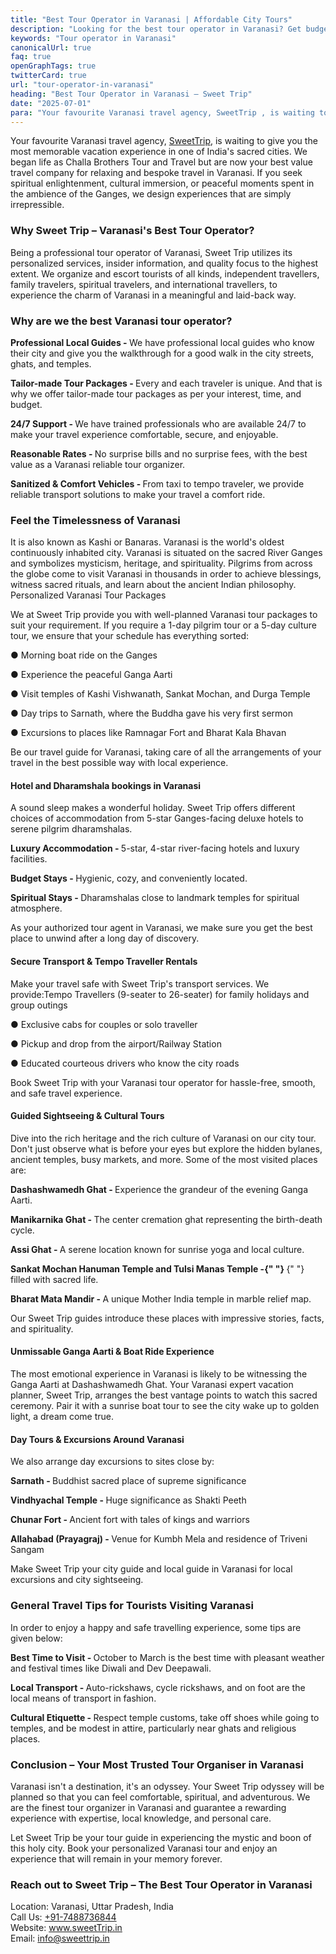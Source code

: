 ```yaml
---
title: "Best Tour Operator in Varanasi | Affordable City Tours"
description: "Looking for the best tour operator in Varanasi? Get budget-friendly, hassle-free tours with local insights and 24/7 support. Reserve your spot now!"
keywords: "Tour operator in Varanasi"
canonicalUrl: true
faq: true
openGraphTags: true
twitterCard: true
url: "tour-operator-in-varanasi"
heading: "Best Tour Operator in Varanasi – Sweet Trip"
date: "2025-07-01"
para: "Your favourite Varanasi travel agency, SweetTrip , is waiting to give you the most memorable vacation experience in one of India's sacred cities. We began life as Challa Brothers Tour and Travel but are now your best value travel company for relaxing and bespoke travel in Varanasi."
---
```


<p>Your favourite Varanasi travel agency, <a href="https://sweettrip.in">SweetTrip</a>, is waiting to give
you the most memorable vacation experience in one of India's
sacred cities. We began life as Challa Brothers Tour and Travel
but are now your best value travel company for relaxing and
bespoke travel in Varanasi. If you seek spiritual enlightenment,
cultural immersion, or peaceful moments spent in the ambience of
the Ganges, we design experiences that are simply irrepressible.
</p>
<h3 className="mt-5 font-bold">
Why Sweet Trip – Varanasi's Best Tour Operator?
</h3>
<p>
                Being a professional tour operator of Varanasi, Sweet Trip
                utilizes its personalized services, insider information, and
                quality focus to the highest extent. We organize and escort
                tourists of all kinds, independent travellers, family travelers,
                spiritual travelers, and international travellers, to experience
                the charm of Varanasi in a meaningful and laid-back way.
              </p>
              <h3 className="mt-5 font-bold">
                Why are we the best Varanasi tour operator?
              </h3>
              <p>
                <strong>Professional Local Guides - </strong> We have
                professional local guides who know their city and give you the
                walkthrough for a good walk in the city streets, ghats, and
                temples.
              </p>
              <p className="mt-2">
                <strong>Tailor-made Tour Packages - </strong> Every and each
                traveler is unique. And that is why we offer tailor-made tour
                packages as per your interest, time, and budget.
              </p>
              <p className="mt-2">
                <strong>24/7 Support - </strong> We have trained professionals
                who are available 24/7 to make your travel experience
                comfortable, secure, and enjoyable.
              </p>
              <p className="mt-2">
                <strong>Reasonable Rates - </strong> No surprise bills and no
                surprise fees, with the best value as a Varanasi reliable tour
                organizer.
              </p>
              <p className="mt-2">
                <strong>Sanitized & Comfort Vehicles - </strong> From taxi to
                tempo traveler, we provide reliable transport solutions to make
                your travel a comfort ride.
              </p>
              <h3 className="mt-5 font-bold">
                Feel the Timelessness of Varanasi
              </h3>
              <p>
                It is also known as Kashi or Banaras. Varanasi is the world's
                oldest continuously inhabited city. Varanasi is situated on the
                sacred River Ganges and symbolizes mysticism, heritage, and
                spirituality. Pilgrims from across the globe come to visit
                Varanasi in thousands in order to achieve blessings, witness
                sacred rituals, and learn about the ancient Indian philosophy.
                Personalized Varanasi Tour Packages
              </p>
              <p className="mt-5">
                We at Sweet Trip provide you with well-planned Varanasi tour
                packages to suit your requirement. If you require a 1-day
                pilgrim tour or a 5-day culture tour, we ensure that your
                schedule has everything sorted:
              </p>
              <p className="mt-5">● Morning boat ride on the Ganges</p>
              <p>● Experience the peaceful Ganga Aarti</p>
              <p>
                ● Visit temples of Kashi Vishwanath, Sankat Mochan, and Durga
                Temple
              </p>
              <p>
                ● Day trips to Sarnath, where the Buddha gave his very first
                sermon
              </p>
              <p>
                ● Excursions to places like Ramnagar Fort and Bharat Kala Bhavan
              </p>
              <p className="mt-5">
                Be our travel guide for Varanasi, taking care of all the
                arrangements of your travel in the best possible way with local
                experience.
              </p>
              <h4 className="mt-5 font-bold">
                Hotel and Dharamshala bookings in Varanasi
              </h4>
              <p>
                A sound sleep makes a wonderful holiday. Sweet Trip offers
                different choices of accommodation from 5-star Ganges-facing
                deluxe hotels to serene pilgrim dharamshalas.
              </p>
              <p className="mt-5">
                <strong>Luxury Accommodation - </strong> 5-star, 4-star
                river-facing hotels and luxury facilities.
              </p>
              <p className="mt-2">
                <strong>Budget Stays - </strong> Hygienic, cozy, and
                conveniently located.
              </p>
              <p className="mt-2">
                <strong>Spiritual Stays - </strong> Dharamshalas close to
                landmark temples for spiritual atmosphere.
              </p>
              <p className="mt-5">
                As your authorized tour agent in Varanasi, we make sure you get
                the best place to unwind after a long day of discovery.
              </p>
              <h4 className="mt-5 font-bold">
                Secure Transport & Tempo Traveller Rentals
              </h4>
              <p>
                Make your travel safe with Sweet Trip's transport services. We
                provide:Tempo Travellers (9-seater to 26-seater) for family
                holidays and group outings
              </p>
              <p className="mt-5">
                ● Exclusive cabs for couples or solo traveller
              </p>
              <p>● Pickup and drop from the airport/Railway Station</p>
              <p>● Educated courteous drivers who know the city roads</p>
              <p className="mt-5">
                Book Sweet Trip with your Varanasi tour operator for
                hassle-free, smooth, and safe travel experience.
              </p>
              <h4 className="mt-5 font-bold">
                Guided Sightseeing & Cultural Tours
              </h4>
              <p>
                Dive into the rich heritage and the rich culture of Varanasi on
                our city tour. Don't just observe what is before your eyes but
                explore the hidden bylanes, ancient temples, busy markets, and
                more. Some of the most visited places are:
              </p>
              <p className="mt-5">
                <strong>Dashashwamedh Ghat - </strong> Experience the grandeur
                of the evening Ganga Aarti.
              </p>
              <p>
                <strong>Manikarnika Ghat - </strong> The center cremation ghat
                representing the birth-death cycle.
              </p>
              <p>
                <strong>Assi Ghat - </strong> A serene location known for
                sunrise yoga and local culture.
              </p>
              <p>
                <strong>
                  Sankat Mochan Hanuman Temple and Tulsi Manas Temple -{" "}
                </strong>{" "}
                filled with sacred life.
              </p>
              <p>
                <strong>Bharat Mata Mandir - </strong> A unique Mother India
                temple in marble relief map.
              </p>
              <p className="mt-5">
                Our Sweet Trip guides introduce these places with impressive
                stories, facts, and spirituality.
              </p>
              <h4 className="mt-5 font-bold">
                Unmissable Ganga Aarti & Boat Ride Experience
              </h4>
              <p>
                The most emotional experience in Varanasi is likely to be
                witnessing the Ganga Aarti at Dashashwamedh Ghat. Your Varanasi
                expert vacation planner, Sweet Trip, arranges the best vantage
                points to watch this sacred ceremony. Pair it with a sunrise
                boat tour to see the city wake up to golden light, a dream come
                true.
              </p>
              <h4 className="mt-5 font-bold">
                Day Tours & Excursions Around Varanasi
              </h4>
              <p>We also arrange day excursions to sites close by:</p>
              <p className="mt-5">
                <strong>Sarnath - </strong> Buddhist sacred place of supreme
                significance
              </p>
              <p>
                <strong>Vindhyachal Temple - </strong> Huge significance as
                Shakti Peeth
              </p>
              <p>
                <strong>Chunar Fort - </strong> Ancient fort with tales of kings
                and warriors
              </p>
              <p>
                <strong>Allahabad (Prayagraj) - </strong> Venue for Kumbh Mela
                and residence of Triveni Sangam
              </p>
              <p className="mt-5">
                Make Sweet Trip your city guide and local guide in Varanasi for local excursions and city sightseeing.
              </p>
              <h3 className="mt-5 font-bold">
                General Travel Tips for Tourists Visiting Varanasi
              </h3>
              <p>In order to enjoy a happy and safe travelling experience, some tips are given below:</p>
              <p className="mt-5">
              <strong>Best Time to Visit - </strong> October to March is the best time with pleasant weather and festival times like Diwali and Dev Deepawali. </p>

<p>
              <strong>Local Transport - </strong> Auto-rickshaws, cycle rickshaws, and on foot are the local means of transport in fashion. </p>
<p>
              <strong>Cultural Etiquette - </strong> Respect temple customs, take off shoes while going to temples, and be modest in attire, particularly near ghats and religious places.
              </p>              
              <h3 className="mt-5 font-bold">
                Conclusion – Your Most Trusted Tour Organiser in Varanasi
              </h3>
              <p>
               Varanasi isn't a destination, it's an odyssey. Your Sweet Trip odyssey will be planned so that you can feel comfortable, spiritual, and adventurous. We are the finest tour organizer in Varanasi and guarantee a rewarding experience with expertise, local knowledge, and personal care.
              </p>
              <p className="mt-5">
                Let Sweet Trip be your tour guide in experiencing the mystic and boon of this holy city. Book your personalized Varanasi tour and enjoy an experience that will remain in your memory forever.
              </p>
              <h3 className="mt-5 font-bold">
                Reach out to Sweet Trip – The Best Tour Operator in Varanasi
              </h3>
              <p>
                Location: Varanasi, Uttar Pradesh, India<br/>
                Call Us: <a href="tel:+91-7488736844">+91-7488736844</a><br/>
                Website: <a href="https://sweettrip.in/">www.sweetTrip.in</a><br/>
                Email: <a href="mailto:info@sweettrip.in">info@sweettrip.in</a>
              </p>
